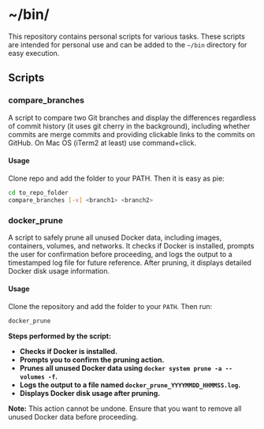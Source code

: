 # ~/bin/

This repository contains personal scripts for various tasks. These scripts are intended for personal use and can be added to the `~/bin` directory for easy execution.

## Scripts

### compare_branches

A script to compare two Git branches and display the differences regardless of commit history (it uses git cherry in the background), including whether commits are merge commits and providing clickable links to the commits on GitHub. On Mac OS (iTerm2 at least) use command+click.

#### Usage

Clone repo and add the folder to your PATH. Then it is easy as pie:

```bash
cd to_repo_folder
compare_branches [-v] <branch1> <branch2>
```

### docker_prune

A script to safely prune all unused Docker data, including images, containers, volumes, and networks. It checks if Docker is installed, prompts the user for confirmation before proceeding, and logs the output to a timestamped log file for future reference. After pruning, it displays detailed Docker disk usage information.

#### Usage

Clone the repository and add the folder to your `PATH`. Then run:

```bash
docker_prune
```

**Steps performed by the script:**

- **Checks if Docker is installed.**
- **Prompts you to confirm the pruning action.**
- **Prunes all unused Docker data using `docker system prune -a --volumes -f`.**
- **Logs the output to a file named `docker_prune_YYYYMMDD_HHMMSS.log`.**
- **Displays Docker disk usage after pruning.**

**Note:** This action cannot be undone. Ensure that you want to remove all unused Docker data before proceeding.
